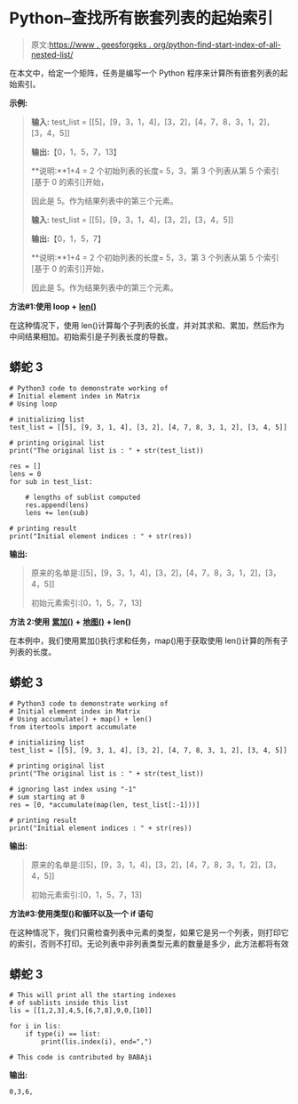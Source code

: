 # Python–查找所有嵌套列表的起始索引

> 原文:[https://www . geesforgeks . org/python-find-start-index-of-all-nested-list/](https://www.geeksforgeeks.org/python-find-starting-index-of-all-nested-lists/)

在本文中，给定一个矩阵，任务是编写一个 Python 程序来计算所有嵌套列表的起始索引。

**示例:**

> **输入:** test_list = [[5]，[9，3，1，4]，[3，2]，[4，7，8，3，1，2]，[3，4，5]]
> 
> **输出:**【0，1，5，7，13】
> 
> **说明:**1+4 = 2 个初始列表的长度= 5，3，第 3 个列表从第 5 个索引[基于 0 的索引]开始，
> 
> 因此是 5。作为结果列表中的第三个元素。
> 
> **输入:** test_list = [[5]，[9，3，1，4]，[3，2]，[3，4，5]]
> 
> **输出:**【0，1，5，7】
> 
> **说明:**1+4 = 2 个初始列表的长度= 5，3，第 3 个列表从第 5 个索引[基于 0 的索引]开始，
> 
> 因此是 5。作为结果列表中的第三个元素。

**方法#1:使用 loop +** [**len()**](https://www.geeksforgeeks.org/python-string-length-len/)

在这种情况下，使用 len()计算每个子列表的长度，并对其求和、累加，然后作为中间结果相加。初始索引是子列表长度的导数。

## 蟒蛇 3

```
# Python3 code to demonstrate working of
# Initial element index in Matrix
# Using loop

# initializing list
test_list = [[5], [9, 3, 1, 4], [3, 2], [4, 7, 8, 3, 1, 2], [3, 4, 5]]

# printing original list
print("The original list is : " + str(test_list))

res = []
lens = 0
for sub in test_list:

    # lengths of sublist computed
    res.append(lens)
    lens += len(sub)

# printing result
print("Initial element indices : " + str(res))
```

**输出:**

> 原来的名单是:[[5]，[9，3，1，4]，[3，2]，[4，7，8，3，1，2]，[3，4，5]]
> 
> 初始元素索引:[0，1，5，7，13]

**方法 2:使用** [**累加()**](https://www.geeksforgeeks.org/python-itertools-accumulate/) **+** [**地图()**](https://www.geeksforgeeks.org/python-map-function/) **+ len()**

在本例中，我们使用累加()执行求和任务，map()用于获取使用 len()计算的所有子列表的长度。

## 蟒蛇 3

```
# Python3 code to demonstrate working of
# Initial element index in Matrix
# Using accumulate() + map() + len()
from itertools import accumulate

# initializing list
test_list = [[5], [9, 3, 1, 4], [3, 2], [4, 7, 8, 3, 1, 2], [3, 4, 5]]

# printing original list
print("The original list is : " + str(test_list))

# ignoring last index using "-1"
# sum starting at 0
res = [0, *accumulate(map(len, test_list[:-1]))]

# printing result
print("Initial element indices : " + str(res))
```

**输出:**

> 原来的名单是:[[5]，[9，3，1，4]，[3，2]，[4，7，8，3，1，2]，[3，4，5]]
> 
> 初始元素索引:[0，1，5，7，13]

**方法#3:使用类型()和循环以及一个 if 语句**

在这种情况下，我们只需检查列表中元素的类型，如果它是另一个列表，则打印它的索引，否则不打印。无论列表中非列表类型元素的数量是多少，此方法都将有效

## 蟒蛇 3

```
# This will print all the starting indexes
# of sublists inside this list
lis = [[1,2,3],4,5,[6,7,8],9,0,[10]]

for i in lis:
    if type(i) == list:
        print(lis.index(i), end=",")

# This code is contributed by BABAji
```

**输出:**

```
0,3,6,
```